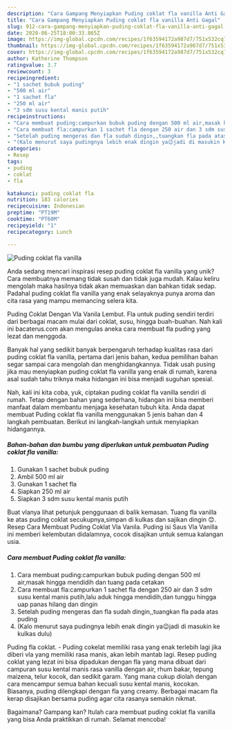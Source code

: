 ```yaml
---
description: "Cara Gampang Menyiapkan Puding coklat fla vanilla Anti Gagal"
title: "Cara Gampang Menyiapkan Puding coklat fla vanilla Anti Gagal"
slug: 912-cara-gampang-menyiapkan-puding-coklat-fla-vanilla-anti-gagal
date: 2020-06-25T18:00:33.865Z
image: https://img-global.cpcdn.com/recipes/1f63594172a987d7/751x532cq70/puding-coklat-fla-vanilla-foto-resep-utama.jpg
thumbnail: https://img-global.cpcdn.com/recipes/1f63594172a987d7/751x532cq70/puding-coklat-fla-vanilla-foto-resep-utama.jpg
cover: https://img-global.cpcdn.com/recipes/1f63594172a987d7/751x532cq70/puding-coklat-fla-vanilla-foto-resep-utama.jpg
author: Katherine Thompson
ratingvalue: 3.7
reviewcount: 3
recipeingredient:
- "1 sachet bubuk puding"
- "500 ml air"
- "1 sachet fla"
- "250 ml air"
- "3 sdm susu kental manis putih"
recipeinstructions:
- "Cara membuat puding:campurkan bubuk puding dengan 500 ml air,masak hingga mendidih dan tuang pada cetakan"
- "Cara membuat fla:campurkan 1 sachet fla dengan 250 air dan 3 sdm susu kental manis putih,lalu aduk hingga mendidih,dan tunggu hingga uap panas hilang dan dingin"
- "Setelah puding mengeras dan fla sudah dingin,,tuangkan fla pada atas puding"
- "(Kalo menurut saya pudingnya lebih enak dingin ya😉jadi di masukin ke kulkas dulu)"
categories:
- Resep
tags:
- puding
- coklat
- fla

katakunci: puding coklat fla 
nutrition: 183 calories
recipecuisine: Indonesian
preptime: "PT19M"
cooktime: "PT60M"
recipeyield: "1"
recipecategory: Lunch

---
```



![Puding coklat fla vanilla](https://img-global.cpcdn.com/recipes/1f63594172a987d7/751x532cq70/puding-coklat-fla-vanilla-foto-resep-utama.jpg)

Anda sedang mencari inspirasi resep puding coklat fla vanilla yang unik? Cara membuatnya memang tidak susah dan tidak juga mudah. Kalau keliru mengolah maka hasilnya tidak akan memuaskan dan bahkan tidak sedap. Padahal puding coklat fla vanilla yang enak selayaknya punya aroma dan cita rasa yang mampu memancing selera kita.

Puding Coklat Dengan Vla Vanila Lembut. Fla untuk puding sendiri terdiri dari berbagai macam mulai dari coklat, susu, hingga buah-buahan. Nah kali ini bacaterus.com akan mengulas aneka cara membuat fla puding yang lezat dan menggoda.

Banyak hal yang sedikit banyak berpengaruh terhadap kualitas rasa dari puding coklat fla vanilla, pertama dari jenis bahan, kedua pemilihan bahan segar sampai cara mengolah dan menghidangkannya. Tidak usah pusing jika mau menyiapkan puding coklat fla vanilla yang enak di rumah, karena asal sudah tahu triknya maka hidangan ini bisa menjadi suguhan spesial.


Nah, kali ini kita coba, yuk, ciptakan puding coklat fla vanilla sendiri di rumah. Tetap dengan bahan yang sederhana, hidangan ini bisa memberi manfaat dalam membantu menjaga kesehatan tubuh kita. Anda dapat membuat Puding coklat fla vanilla menggunakan 5 jenis bahan dan 4 langkah pembuatan. Berikut ini langkah-langkah untuk menyiapkan hidangannya.

<!--inarticleads1-->

##### Bahan-bahan dan bumbu yang diperlukan untuk pembuatan Puding coklat fla vanilla:

1. Gunakan 1 sachet bubuk puding
1. Ambil 500 ml air
1. Gunakan 1 sachet fla
1. Siapkan 250 ml air
1. Siapkan 3 sdm susu kental manis putih


Buat vlanya lihat petunjuk penggunaan di balik kemasan. Tuang fla vanilla ke atas puding coklat secukupnya,simpan di kulkas dan sajikan dingin 😊. Resep Cara Membuat Puding Coklat Vla Vanila. Puding isi Saus Vla Vanilla ini memberi kelembutan didalamnya, cocok disajikan untuk semua kalangan usia. 

<!--inarticleads2-->

##### Cara membuat Puding coklat fla vanilla:

1. Cara membuat puding:campurkan bubuk puding dengan 500 ml air,masak hingga mendidih dan tuang pada cetakan
1. Cara membuat fla:campurkan 1 sachet fla dengan 250 air dan 3 sdm susu kental manis putih,lalu aduk hingga mendidih,dan tunggu hingga uap panas hilang dan dingin
1. Setelah puding mengeras dan fla sudah dingin,,tuangkan fla pada atas puding
1. (Kalo menurut saya pudingnya lebih enak dingin ya😉jadi di masukin ke kulkas dulu)


Puding fla coklat. - Puding cokelat memiliki rasa yang enak terlebih lagi jika diberi vla yang memiliki rasa manis, akan lebih mantab lagi. Resep puding coklat yang lezat ini bisa dipadukan dengan fla yang mana dibuat dari campuran susu kental manis rasa vanilla dengan air, rhum bakar, tepung maizena, telur kocok, dan sedikit garam. Yang mana cukup diolah dengan cara mencampur semua bahan kecuali susu kental manis, kocokan. Biasanya, puding dilengkapi dengan fla yang creamy. Berbagai macam fla kerap disajikan bersama puding agar cita rasanya semakin nikmat. 

Bagaimana? Gampang kan? Itulah cara membuat puding coklat fla vanilla yang bisa Anda praktikkan di rumah. Selamat mencoba!
